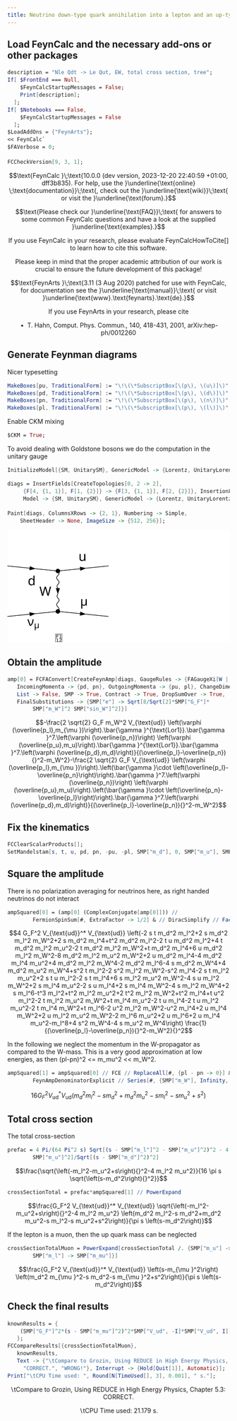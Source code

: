 ```yaml
---
title: Neutrino down-type quark annihilation into a lepton and an up-type quark
---
```



## Load FeynCalc and the necessary add-ons or other packages

```mathematica
description = "Nle Qdt -> Le Qut, EW, total cross section, tree";
If[ $FrontEnd === Null, 
  	$FeynCalcStartupMessages = False; 
  	Print[description]; 
  ];
If[ $Notebooks === False, 
  	$FeynCalcStartupMessages = False 
  ];
$LoadAddOns = {"FeynArts"};
<< FeynCalc`
$FAVerbose = 0; 
 
FCCheckVersion[9, 3, 1];
```

$$\text{FeynCalc }\;\text{10.0.0 (dev version, 2023-12-20 22:40:59 +01:00, dff3b835). For help, use the }\underline{\text{online} \;\text{documentation}}\;\text{, check out the }\underline{\text{wiki}}\;\text{ or visit the }\underline{\text{forum}.}$$

$$\text{Please check our }\underline{\text{FAQ}}\;\text{ for answers to some common FeynCalc questions and have a look at the supplied }\underline{\text{examples}.}$$

$$\text{If you use FeynCalc in your research, please evaluate FeynCalcHowToCite[] to learn how to cite this software.}$$

$$\text{Please keep in mind that the proper academic attribution of our work is crucial to ensure the future development of this package!}$$

$$\text{FeynArts }\;\text{3.11 (3 Aug 2020) patched for use with FeynCalc, for documentation see the }\underline{\text{manual}}\;\text{ or visit }\underline{\text{www}.\text{feynarts}.\text{de}.}$$

$$\text{If you use FeynArts in your research, please cite}$$

$$\text{ $\bullet $ T. Hahn, Comput. Phys. Commun., 140, 418-431, 2001, arXiv:hep-ph/0012260}$$

## Generate Feynman diagrams

Nicer typesetting

```mathematica
MakeBoxes[pu, TraditionalForm] := "\!\(\*SubscriptBox[\(p\), \(u\)]\)";
MakeBoxes[pd, TraditionalForm] := "\!\(\*SubscriptBox[\(p\), \(d\)]\)";
MakeBoxes[pn, TraditionalForm] := "\!\(\*SubscriptBox[\(p\), \(n\)]\)";
MakeBoxes[pl, TraditionalForm] := "\!\(\*SubscriptBox[\(p\), \(l\)]\)";
```

Enable CKM mixing

```mathematica
$CKM = True;
```

To avoid dealing with Goldstone bosons we do  the computation in the unitary gauge

```mathematica
InitializeModel[{SM, UnitarySM}, GenericModel -> {Lorentz, UnitaryLorentz}];
```

```mathematica
diags = InsertFields[CreateTopologies[0, 2 -> 2], 
     {F[4, {1, 1}], F[1, {2}]} -> {F[3, {1, 1}], F[2, {2}]}, InsertionLevel -> {Classes}, 
     Model -> {SM, UnitarySM}, GenericModel -> {Lorentz, UnitaryLorentz}]; 
 
Paint[diags, ColumnsXRows -> {2, 1}, Numbering -> Simple, 
  	SheetHeader -> None, ImageSize -> {512, 256}];
```

![1a21hok1czxcg](img/1a21hok1czxcg.svg)

## Obtain the amplitude

```mathematica
amp[0] = FCFAConvert[CreateFeynAmp[diags, GaugeRules -> {FAGaugeXi[W | Z] -> Infinity}], 
   IncomingMomenta -> {pd, pn}, OutgoingMomenta -> {pu, pl}, ChangeDimension -> 4, 
   List -> False, SMP -> True, Contract -> True, DropSumOver -> True,  
   FinalSubstitutions -> {SMP["e"] -> Sqrt[8/Sqrt[2]*SMP["G_F"]*
        SMP["m_W"]^2 SMP["sin_W"]^2]}]
```

$$-\frac{2 \sqrt{2} G_F m_W^2 V_{\text{ud}} \left(\varphi (\overline{p_l},m_{\mu })\right).\bar{\gamma }^{\text{Lor1}}.\bar{\gamma }^7.\left(\varphi (\overline{p_n})\right) \left(\varphi (\overline{p_u},m_u)\right).\bar{\gamma }^{\text{Lor1}}.\bar{\gamma }^7.\left(\varphi (\overline{p_d},m_d)\right)}{(\overline{p_l}-\overline{p_n}){}^2-m_W^2}-\frac{2 \sqrt{2} G_F V_{\text{ud}} \left(\varphi (\overline{p_l},m_{\mu })\right).\left(\bar{\gamma }\cdot \left(\overline{p_l}-\overline{p_n}\right)\right).\bar{\gamma }^7.\left(\varphi (\overline{p_n})\right) \left(\varphi (\overline{p_u},m_u)\right).\left(\bar{\gamma }\cdot \left(\overline{p_n}-\overline{p_l}\right)\right).\bar{\gamma }^7.\left(\varphi (\overline{p_d},m_d)\right)}{(\overline{p_l}-\overline{p_n}){}^2-m_W^2}$$

## Fix the kinematics

```mathematica
FCClearScalarProducts[];
SetMandelstam[s, t, u, pd, pn, -pu, -pl, SMP["m_d"], 0, SMP["m_u"], SMP["m_l"]];
```

## Square the amplitude

There is no polarization averaging for neutrinos here, as right handed neutrinos do not interact

```mathematica
ampSquared[0] = (amp[0] (ComplexConjugate[amp[0]])) // 
    	FermionSpinSum[#, ExtraFactor -> 1/2] & // DiracSimplify // Factor
```

$$4 G_F^2 V_{\text{ud}}^* V_{\text{ud}} \left(-2 s t m_d^2 m_l^2+2 s m_d^2 m_l^2 m_W^2+2 s m_d^2 m_l^4+t^2 m_d^2 m_l^2-2 t u m_d^2 m_l^2+4 t m_d^2 m_l^2 m_u^2-2 t m_d^2 m_l^2 m_W^2+t m_d^2 m_l^4+6 u m_d^2 m_l^2 m_W^2-8 m_d^2 m_l^2 m_u^2 m_W^2+2 u m_d^2 m_l^4-4 m_d^2 m_l^4 m_u^2+4 m_d^2 m_l^2 m_W^4-2 m_d^2 m_l^6-4 s m_d^2 m_W^4+4 m_d^2 m_u^2 m_W^4+s^2 t m_l^2-2 s^2 m_l^2 m_W^2-s^2 m_l^4-2 s t m_l^2 m_u^2+2 s t u m_l^2-2 s t m_l^4+6 s m_l^2 m_u^2 m_W^2-4 s u m_l^2 m_W^2+2 s m_l^4 m_u^2-2 s u m_l^4+2 s m_l^4 m_W^2-4 s m_l^2 m_W^4+2 s m_l^6-t^3 m_l^2+t^2 m_l^2 m_u^2+2 t^2 m_l^2 m_W^2+t^2 m_l^4+t u^2 m_l^2-2 t m_l^2 m_u^2 m_W^2+t m_l^4 m_u^2-2 t u m_l^4-2 t u m_l^2 m_u^2-2 t m_l^4 m_W^2+t m_l^6-2 u^2 m_l^2 m_W^2-u^2 m_l^4+2 u m_l^4 m_W^2+2 u m_l^2 m_u^2 m_W^2-2 m_l^6 m_u^2+2 u m_l^6+2 u m_l^4 m_u^2-m_l^8+4 s^2 m_W^4-4 s m_u^2 m_W^4\right) \frac{1}{(\overline{p_l}-\overline{p_n}){}^2-m_W^2}{}^2$$

In the following we neglect the momentum in the W-propagator as compared to the W-mass. This is a very good approximation at low energies, as then (pl-pn)^2  <= m_mu^2 << m_W^2.

```mathematica
ampSquared[1] = ampSquared[0] // FCE // ReplaceAll[#, {pl - pn -> 0}] & // 
    	FeynAmpDenominatorExplicit // Series[#, {SMP["m_W"], Infinity, 0}] & // Normal
```

$$16 G_F^2 V_{\text{ud}}^* V_{\text{ud}} \left(m_d^2 m_l^2-s m_d^2+m_d^2 m_u^2-s m_l^2-s m_u^2+s^2\right)$$

## Total cross section

The total cross-section 

```mathematica
prefac = 4 Pi/(64 Pi^2 s) Sqrt[(s - SMP["m_l"]^2 - SMP["m_u"]^2)^2 - 4 SMP["m_l"]^2 *
      	SMP["m_u"]^2]/Sqrt[(s - SMP["m_d"]^2)^2]
```

$$\frac{\sqrt{\left(-m_l^2-m_u^2+s\right){}^2-4 m_l^2 m_u^2}}{16 \pi  s \sqrt{\left(s-m_d^2\right){}^2}}$$

```mathematica
crossSectionTotal = prefac*ampSquared[1] // PowerExpand
```

$$\frac{G_F^2 V_{\text{ud}}^* V_{\text{ud}} \sqrt{\left(-m_l^2-m_u^2+s\right){}^2-4 m_l^2 m_u^2} \left(m_d^2 m_l^2-s m_d^2+m_d^2 m_u^2-s m_l^2-s m_u^2+s^2\right)}{\pi  s \left(s-m_d^2\right)}$$

If the lepton is a muon, then the up quark mass can be neglected

```mathematica
crossSectionTotalMuon = PowerExpand[crossSectionTotal /. {SMP["m_u"] -> 0, 
    	SMP["m_l"] -> SMP["m_mu"]}]
```

$$\frac{G_F^2 V_{\text{ud}}^* V_{\text{ud}} \left(s-m_{\mu }^2\right) \left(m_d^2 m_{\mu }^2-s m_d^2-s m_{\mu }^2+s^2\right)}{\pi  s \left(s-m_d^2\right)}$$

## Check the final results

```mathematica
knownResults = {
   	(SMP["G_F"]^2*(s - SMP["m_mu"]^2)^2*SMP["V_ud", -I]*SMP["V_ud", I])/(Pi*s) 
   };
FCCompareResults[{crossSectionTotalMuon}, 
   knownResults, 
   Text -> {"\tCompare to Grozin, Using REDUCE in High Energy Physics, Chapter 5.3:", 
     "CORRECT.", "WRONG!"}, Interrupt -> {Hold[Quit[1]], Automatic}];
Print["\tCPU Time used: ", Round[N[TimeUsed[], 3], 0.001], " s."];

```

$$\text{$\backslash $tCompare to Grozin, Using REDUCE in High Energy Physics, Chapter 5.3:} \;\text{CORRECT.}$$

$$\text{$\backslash $tCPU Time used: }21.179\text{ s.}$$